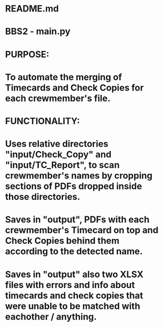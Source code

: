 # README.md
#
#
#
# BBS2 - main.py
#
#
# PURPOSE:
# To automate the merging of Timecards and Check Copies for each crewmember's file.
#
# FUNCTIONALITY:
# Uses relative directories "input/Check_Copy" and "input/TC_Report", to scan crewmember's names by cropping sections of PDFs dropped inside those directories.
# Saves in "output", PDFs with each crewmember's Timecard on top and Check Copies behind them according to the detected name.
# Saves in "output" also two XLSX files with errors and info about timecards and check copies that were unable to be matched with eachother / anything.
